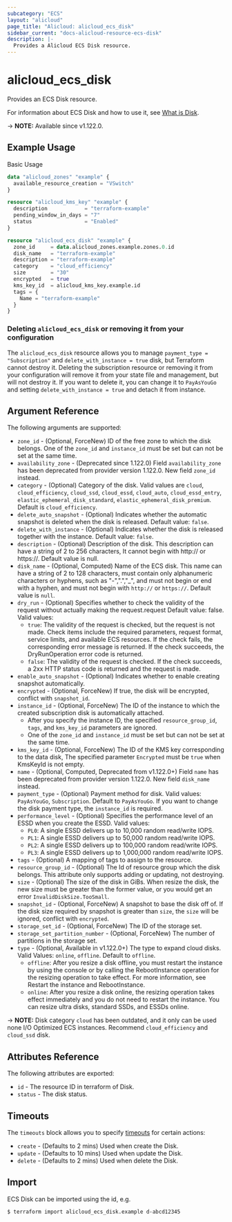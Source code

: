 ```yaml
---
subcategory: "ECS"
layout: "alicloud"
page_title: "Alicloud: alicloud_ecs_disk"
sidebar_current: "docs-alicloud-resource-ecs-disk"
description: |-
  Provides a Alicloud ECS Disk resource.
---
```


# alicloud_ecs_disk

Provides an ECS Disk resource.

For information about ECS Disk and how to use it, see [What is Disk](https://www.alibabacloud.com/help/en/doc-detail/25513.htm).

-> **NOTE:** Available since v1.122.0.

## Example Usage

Basic Usage

```terraform
data "alicloud_zones" "example" {
  available_resource_creation = "VSwitch"
}

resource "alicloud_kms_key" "example" {
  description            = "terraform-example"
  pending_window_in_days = "7"
  status                 = "Enabled"
}

resource "alicloud_ecs_disk" "example" {
  zone_id     = data.alicloud_zones.example.zones.0.id
  disk_name   = "terraform-example"
  description = "terraform-example"
  category    = "cloud_efficiency"
  size        = "30"
  encrypted   = true
  kms_key_id  = alicloud_kms_key.example.id
  tags = {
    Name = "terraform-example"
  }
}
```

### Deleting `alicloud_ecs_disk` or removing it from your configuration

The `alicloud_ecs_disk` resource allows you to manage `payment_type = "Subscription"` and `delete_with_instance = true` disk, 
but Terraform cannot destroy it. Deleting the subscription resource or removing it from your configuration will 
remove it from your state file and management, but will not destroy it.
If you want to delete it, you can change it to `PayAsYouGo` and setting `delete_with_instance = true` and detach it from instance.

## Argument Reference

The following arguments are supported:

* `zone_id` - (Optional, ForceNew) ID of the free zone to which the disk belongs. One of the `zone_id` and `instance_id` must be set but can not be set at the same time.
* `availability_zone` - (Deprecated since 1.122.0) Field `availability_zone` has been deprecated from provider version 1.122.0. New field `zone_id` instead.
* `category` - (Optional) Category of the disk. Valid values are `cloud`, `cloud_efficiency`, `cloud_ssd`, `cloud_essd`, `cloud_auto`, `cloud_essd_entry`, `elastic_ephemeral_disk_standard`, `elastic_ephemeral_disk_premium`. Default is `cloud_efficiency`.
* `delete_auto_snapshot` - (Optional) Indicates whether the automatic snapshot is deleted when the disk is released. Default value: `false`.
* `delete_with_instance` - (Optional) Indicates whether the disk is released together with the instance. Default value: `false`.
* `description` - (Optional) Description of the disk. This description can have a string of 2 to 256 characters, It cannot begin with http:// or https://. Default value is null.
* `disk_name` - (Optional, Computed) Name of the ECS disk. This name can have a string of 2 to 128 characters, must contain only alphanumeric characters or hyphens, such as "-",".","_", and must not begin or end with a hyphen, and must not begin with `http://` or `https://`. Default value is `null`.
* `dry_run` - (Optional) Specifies whether to check the validity of the request without actually making the request.request Default value: false. Valid values:
    * `true`: The validity of the request is checked, but the request is not made. Check items include the required parameters, request format, service limits, and available ECS resources. If the check fails, the corresponding error message is returned. If the check succeeds, the DryRunOperation error code is returned.
    * `false`: The validity of the request is checked. If the check succeeds, a 2xx HTTP status code is returned and the request is made.
* `enable_auto_snapshot` - (Optional) Indicates whether to enable creating snapshot automatically.
* `encrypted` - (Optional, ForceNew) If true, the disk will be encrypted, conflict with `snapshot_id`.
* `instance_id` - (Optional, ForceNew) The ID of the instance to which the created subscription disk is automatically attached.
    * After you specify the instance ID, the specified `resource_group_id`, `tags`, and `kms_key_id` parameters are ignored.
    * One of the `zone_id` and `instance_id` must be set but can not be set at the same time.
* `kms_key_id` - (Optional, ForceNew) The ID of the KMS key corresponding to the data disk, The specified parameter `Encrypted` must be `true` when KmsKeyId is not empty.
* `name` - (Optional, Computed, Deprecated from v1.122.0+) Field `name` has been deprecated from provider version 1.122.0. New field `disk_name` instead.
* `payment_type` - (Optional) Payment method for disk. Valid values: `PayAsYouGo`, `Subscription`. Default to `PayAsYouGo`. If you want to change the disk payment type, the `instance_id` is required.
* `performance_level` - (Optional) Specifies the performance level of an ESSD when you create the ESSD. Valid values:                                                       
    * `PL0`: A single ESSD delivers up to 10,000 random read/write IOPS.
    * `PL1`: A single ESSD delivers up to 50,000 random read/write IOPS.
    * `PL2`: A single ESSD delivers up to 100,000 random read/write IOPS.
    * `PL3`: A single ESSD delivers up to 1,000,000 random read/write IOPS.
* `tags` - (Optional) A mapping of tags to assign to the resource.
* `resource_group_id` - (Optional) The Id of resource group which the disk belongs. This attribute only supports adding or updating, not destroying.
* `size` - (Optional) The size of the disk in GiBs. When resize the disk, the new size must be greater than the former value, or you would get an error `InvalidDiskSize.TooSmall`.
* `snapshot_id` - (Optional, ForceNew) A snapshot to base the disk off of. If the disk size required by snapshot is greater than `size`, the `size` will be ignored, conflict with `encrypted`.
* `storage_set_id` - (Optional, ForceNew) The ID of the storage set.
* `storage_set_partition_number` - (Optional, ForceNew) The number of partitions in the storage set.
* `type` - (Optional, Available in v1.122.0+) The type to expand cloud disks. Valid Values: `online`, `offline`. Default to `offline`.
    * `offline`: After you resize a disk offline, you must restart the instance by using the console or by calling the RebootInstance operation for the resizing operation to take effect. For more information, see Restart the instance and RebootInstance.
    * `online`: After you resize a disk online, the resizing operation takes effect immediately and you do not need to restart the instance. You can resize ultra disks, standard SSDs, and ESSDs online.

-> **NOTE:** Disk category `cloud` has been outdated, and it only can be used none I/O Optimized ECS instances. Recommend `cloud_efficiency` and `cloud_ssd` disk.

## Attributes Reference

The following attributes are exported:

* `id` - The resource ID in terraform of Disk.
* `status` - The disk status.

## Timeouts

The `timeouts` block allows you to specify [timeouts](https://www.terraform.io/docs/configuration-0-11/resources.html#timeouts) for certain actions:

* `create` - (Defaults to 2 mins) Used when create the Disk.
* `update` - (Defaults to 10 mins) Used when update the Disk.
* `delete` - (Defaults to 2 mins) Used when delete the Disk.

## Import

ECS Disk can be imported using the id, e.g.

```shell
$ terraform import alicloud_ecs_disk.example d-abcd12345
```
